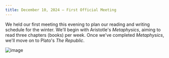 ```yaml
---
title: December 10, 2024 — First Official Meeting
---
```


We held our first meeting this evening to plan our reading and writing schedule for the winter. We'll begin with Aristotle's *Metaphysics*, aiming to read three chapters (books) per week. Once we've completed *Metaphysics*, we'll move on to Plato's *The Republic*.

![image](/img/whiteboard-meeting-1.png)
